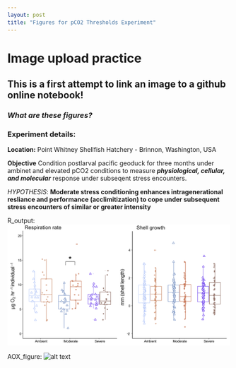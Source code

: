 ```yaml
---
layout: post
title: "Figures for pCO2 Thresholds Experiment"
---
```


# Image upload practice
## This is a first attempt to link an image to a github online notebook!

### _What are these figures?_

### **Experiment details:**
**Location:** Point Whitney Shellfish Hatchery - Brinnon, Washington, USA

**Objective** Condition postlarval pacific geoduck for three months under ambinet and elevated pCO2 conditions to measure **_physiological, cellular, and molecular_** response under subseqent stress encounters.

_HYPOTHESIS_: **Moderate stress conditioning enhances intragenerational resliance and performance (acclimitization) to cope under subsequent stress encounters of similar or greater intensity**

R_output:
![Figure](/images/Fig.2.jpg "Metabolism and shell growth")

AOX_figure:
![alt text][AOX]

[AOX]: https://github.com/SamGurr/SamJGurr_Lab_Notebook/tree/master/images/AOX.jpg "AOX mETC mitchondrial pathway"
